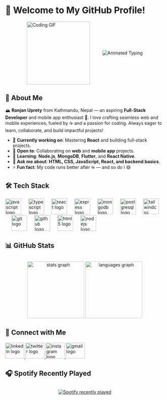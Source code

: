 # 👋 Welcome to My GitHub Profile!

<div style="display: flex; align-items: center; justify-content: center; margin-bottom: 30px;">
  <img height="200" src="https://media1.giphy.com/media/v1.Y2lkPTc5MGI3NjExdDJzZ2JhbjJrM3ljZWpod3k5NnFsZWJsYTZoNWVwdmdhNXdic2UxeCZlcD12MV9pbnRlcm5hbF9naWZfYnlfaWQmY3Q9Zw/78XCFBGOlS6keY1Bil/giphy.gif" alt="Coding GIF" style="margin-right: 40px;" />
  <img src="https://readme-typing-svg.herokuapp.com?font=Fira+Code&size=28&pause=1000&color=00FF88&center=true&vCenter=true&width=500&lines=Passionate+about+React+&+Flutter;Full-Stack+Developer+from+Kathmandu;Building+Web+&+Mobile+Apps;Always+Learning+New+Tech;Crafting+Seamless+Experiences" alt="Animated Typing" />
</div>

## 🚀 About Me

🏔️ **Ranjan Uprety** from Kathmandu, Nepal — an aspiring **Full-Stack Developer** and mobile app enthusiast 📱. I love crafting seamless web and mobile experiences, fueled by ☕ and a passion for coding. Always eager to learn, collaborate, and build impactful projects!

- 🔭 **Currently working on**: Mastering **React** and building full-stack projects.
- 🤝 **Open to**: Collaborating on **web** and **mobile app** projects.
- 🌱 **Learning**: **Node.js**, **MongoDB**, **Flutter**, and **React Native**.
- 💬 **Ask me about**: **HTML, CSS, JavaScript, React, and backend basics**.
- ⚡ **Fun fact**: My code runs better after ☕ — and so do I 😄

## 🛠️ Tech Stack

<div align="left" style="margin: 20px 0;">
  <img src="https://cdn.jsdelivr.net/gh/devicons/devicon/icons/javascript/javascript-original.svg" height="50" alt="javascript logo" />
  <img width="15" />
  <img src="https://cdn.jsdelivr.net/gh/devicons/devicon/icons/typescript/typescript-original.svg" height="50" alt="typescript logo" />
  <img width="15" />
  <img src="https://cdn.jsdelivr.net/gh/devicons/devicon/icons/react/react-original.svg" height="50" alt="react logo" />
  <img width="15" />
  <img src="https://skillicons.dev/icons?i=express" height="50" alt="express logo" />
  <img width="15" />
  <img src="https://skillicons.dev/icons?i=mongodb" height="50" alt="mongodb logo" />
  <img width="15" />
  <img src="https://cdn.jsdelivr.net/gh/devicons/devicon/icons/postgresql/postgresql-original.svg" height="50" alt="postgresql logo" />
  <img width="15" />
  <img src="https://skillicons.dev/icons?i=tailwind" height="50" alt="tailwindcss logo" />
  <img width="15" />
  <img src="https://cdn.jsdelivr.net/gh/devicons/devicon/icons/git/git-original.svg" height="50" alt="git logo" />
  <img width="15" />
  <img src="https://skillicons.dev/icons?i=github" height="50" alt="github logo" />
  <img width="15" />
  <img src="https://cdn.jsdelivr.net/gh/devicons/devicon/icons/html5/html5-original.svg" height="50" alt="html5 logo" />
  <img width="15" />
  <img src="https://skillicons.dev/icons?i=nodejs" height="50" alt="nodejs logo" />
</div>

## 📊 GitHub Stats

<div align="center" style="margin: 30px 0;">
  <img src="https://github-readme-stats.vercel.app/api?username=ranjan-uprety&hide_title=false&hide_rank=false&show_icons=true&include_all_commits=true&count_private=true&disable_animations=false&theme=dracula&locale=en&hide_border=false&order=1" height="180" alt="stats graph" />
  <img src="https://github-readme-stats.vercel.app/api/top-langs?username=ranjan-uprety&locale=en&hide_title=false&layout=compact&card_width=320&langs_count=5&theme=dracula&hide_border=false&order=2" height="180" alt="languages graph" />
</div>

## 🤝 Connect with Me

<div align="left" style="margin: 20px 0;">
  <a href="https://www.linkedin.com/in/ranjan-uprety/" target="_blank">
    <img src="https://raw.githubusercontent.com/maurodesouza/profile-readme-generator/master/src/assets/icons/social/linkedin/default.svg" width="60" height="50" alt="linkedin logo" />
  </a>
  <a href="https://x.com/Ranjan_Upretyy" target="_blank">
    <img src="https://raw.githubusercontent.com/maurodesouza/profile-readme-generator/master/src/assets/icons/social/twitter/default.svg" width="60" height="50" alt="twitter logo" />
  </a>
  <a href="https://www.instagram.com/ranjan_uprety/" target="_blank">
    <img src="https://raw.githubusercontent.com/maurodesouza/profile-readme-generator/master/src/assets/icons/social/instagram/default.svg" width="60" height="50" alt="instagram logo" />
  </a>
  <a href="mailto:ranjanuprety01@gmail.com" target="_blank">
    <img src="https://raw.githubusercontent.com/maurodesouza/profile-readme-generator/master/src/assets/icons/social/gmail/default.svg" width="60" height="50" alt="gmail logo" />
  </a>
</div>

## 🎧 Spotify Recently Played

<div align="center" style="margin: 30px 0;">
  <a href="https://open.spotify.com/user/cei8s43wk8t94ag3bioj2cdhr">
    <img src="https://spotify-recently-played-readme.vercel.app/api?user=cei8s43wk8t94ag3bioj2cdhr&count=3&unique=true" alt="Spotify recently played" />
  </a>
</div>